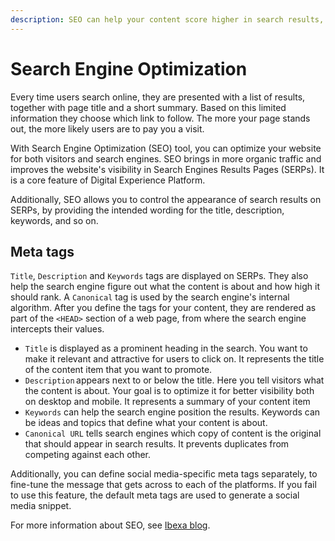 ```yaml
---
description: SEO can help your content score higher in search results, which leads to greater visibility.
---
```


# Search Engine Optimization

Every time users search online, they are presented with a list of results, 
together with page title and a short summary. 
Based on this limited information they choose which link to follow. 
The more your page stands out, the more likely users are to pay you a visit.

With Search Engine Optimization (SEO) tool, you can optimize your website for both 
visitors and search engines. 
SEO brings in more organic traffic and improves the website's visibility in 
Search Engines Results Pages (SERPs). 
It is a core feature of Digital Experience Platform. 

Additionally, SEO allows you to control the appearance of search results on SERPs, by 
providing the intended wording for the title, description, keywords, and so on.

## Meta tags

`Title`, `Description` and `Keywords` tags are displayed on SERPs.
They also help the search engine figure out what the content is about and how 
high it should rank. 
A `Canonical` tag is used by the search engine's internal algorithm. 
After you define the tags for your content, they are rendered as part of the `<HEAD>` 
section of a web page, from where the search engine intercepts their values.

- `Title` is displayed as a prominent heading in the search. You want to make it relevant and attractive for users to click on. It represents the title of the content item that you want to promote.
- `Description` appears next to or below the title. Here you tell visitors what the content is about. Your goal is to optimize it for better visibility both on desktop and mobile.  It represents a summary of your content item
- `Keywords` can help the search engine position the results. Keywords can be ideas and topics that define what your content is about.
- `Canonical URL` tells search engines which copy of content is the original that should appear in search results. It prevents duplicates from competing against each other.

Additionally, you can define social media-specific meta tags separately, 
to fine-tune the message that gets across to each of the platforms. 
If you fail to use this feature, the default meta tags are used to generate 
a social media snippet.

For more information about SEO, see [Ibexa blog](https://www.ibexa.co/blog/five-useful-seo-techniques-for-ez-platform-developers).
